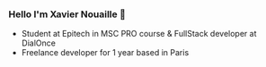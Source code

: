 ### Hello I'm Xavier Nouaille 👋

- Student at Epitech in MSC PRO course & FullStack developer at DialOnce
- Freelance developer for 1 year based in Paris

